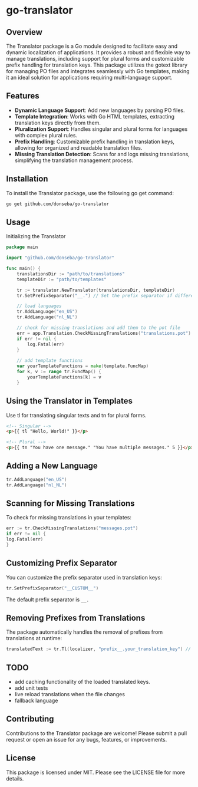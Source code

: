 # go-translator

Overview
--
The Translator package is a Go module designed to facilitate easy and dynamic localization of applications. It provides a robust and flexible way to manage translations, including support for plural forms and customizable prefix handling for translation keys. This package utilizes the gotext library for managing PO files and integrates seamlessly with Go templates, making it an ideal solution for applications requiring multi-language support.

Features
--
- **Dynamic Language Support**: Add new languages by parsing PO files.
- **Template Integration**: Works with Go HTML templates, extracting translation keys directly from them.
- **Pluralization Support**: Handles singular and plural forms for languages with complex plural rules.
- **Prefix Handling**: Customizable prefix handling in translation keys, allowing for organized and readable translation files.
- **Missing Translation Detection**: Scans for and logs missing translations, simplifying the translation management process.

Installation
--
To install the Translator package, use the following go get command:

```bash
go get github.com/donseba/go-translator
```

Usage
--
Initializing the Translator

```go
package main 

import "github.com/donseba/go-translator"

func main() {
    translationsDir := "path/to/translations"
    templateDir := "path/to/templates"

    tr := translator.NewTranslator(translationsDir, templateDir)
    tr.SetPrefixSeparator("__.") // Set the prefix separator if different from the default

    // load languages
    tr.AddLanguage("en_US")
    tr.AddLanguage("nl_NL")

    // check for missing translations and add them to the pot file
    err = app.Translation.CheckMissingTranslations("translations.pot")
    if err != nil {
        log.Fatal(err)
    }   
	
    // add template functions
    var yourTemplateFunctions = make(template.FuncMap) 
    for k, v := range tr.FuncMap() {
        yourTemplateFunctions[k] = v
    }
```

Using the Translator in Templates
--
Use tl for translating singular texts and tn for plural forms.

```html
<!-- Singular -->
<p>{{ tl "Hello, World!" }}</p>

<!-- Plural -->
<p>{{ tn "You have one message." "You have multiple messages." 5 }}</p>
```
Adding a New Language
--
```go
tr.AddLanguage("en_US")
tr.AddLanguage("nl_NL")
```

Scanning for Missing Translations
--
To check for missing translations in your templates:

```go
err := tr.CheckMissingTranslations("messages.pot")
if err != nil {
log.Fatal(err)
}
```
Customizing Prefix Separator
--
You can customize the prefix separator used in translation keys:

```go
tr.SetPrefixSeparator("__CUSTOM__")
```
The default prefix separator is `__.`

Removing Prefixes from Translations
--
The package automatically handles the removal of prefixes from translations at runtime:

```go
translatedText := tr.Tl(localizer, "prefix__.your_translation_key") // output your_translation_key
```

TODO
--
- add caching functionality of the loaded translated keys.
- add unit tests
- live reload translations when the file changes
- fallback language


Contributing
--
Contributions to the Translator package are welcome! Please submit a pull request or open an issue for any bugs, features, or improvements.

License
--
This package is licensed under MIT. Please see the LICENSE file for more details.
